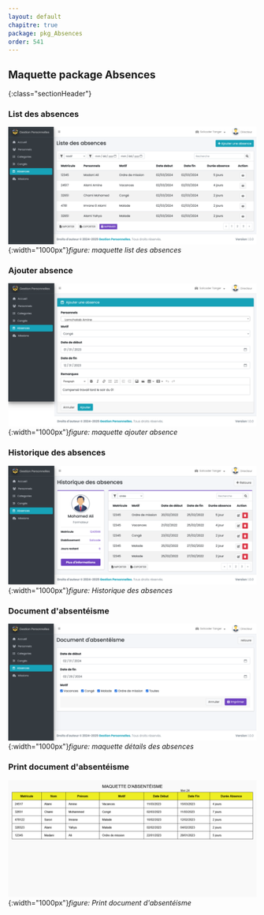 ```yaml
---
layout: default
chapitre: true
package: pkg_Absences
order: 541
---
```


## Maquette package Absences
{:class="sectionHeader"}

<!-- new slide -->


### List des absences
![List des absences](../images/List-absences.png){:width="1000px"}*figure: maquette list des absences*

<!-- new slide -->

### Ajouter absence
![maquette ajouter absence](../images/Ajouter-absence.png){:width="1000px"}*figure: maquette ajouter absence*

<!-- new slide -->
### Historique des absences
![Historique des absences](../images/historique-absences.png){:width="1000px"}*figure: Historique des absences*


<!-- new slide -->

### Document d'absentéisme

![maquette détails des absences](../images/document-absenteisme.png){:width="1000px"}*figure: maquette détails des absences*


<!-- new slide -->

### Print document d'absentéisme
![Print document d'absentéisme](../images/print-absenteisme.png){:width="1000px"}*figure: Print document d'absentéisme*


<!-- new slide -->
